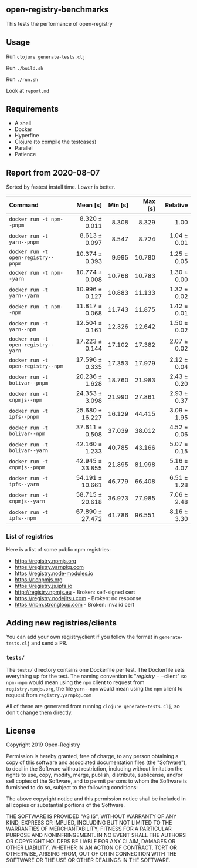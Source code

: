 ## open-registry-benchmarks

This tests the performance of open-registry

## Usage

Run `clojure generate-tests.clj`

Run `./build.sh`

Run `./run.sh`

Look at `report.md`

## Requirements

- A shell
- Docker
- Hyperfine
- Clojure (to compile the testcases)
- Parallel
- Patience

<!-- REPORT -->
## Report from 2020-08-07

Sorted by fastest install time. Lower is better.


| Command | Mean [s] | Min [s] | Max [s] | Relative |
|:---|---:|---:|---:|---:|
| `docker run -t npm--pnpm` | 8.320 ± 0.011 | 8.308 | 8.329 | 1.00 |
| `docker run -t yarn--pnpm` | 8.613 ± 0.097 | 8.547 | 8.724 | 1.04 ± 0.01 |
| `docker run -t open-registry--pnpm` | 10.374 ± 0.393 | 9.995 | 10.780 | 1.25 ± 0.05 |
| `docker run -t npm--yarn` | 10.774 ± 0.008 | 10.768 | 10.783 | 1.30 ± 0.00 |
| `docker run -t yarn--yarn` | 10.996 ± 0.127 | 10.883 | 11.133 | 1.32 ± 0.02 |
| `docker run -t npm--npm` | 11.817 ± 0.068 | 11.743 | 11.875 | 1.42 ± 0.01 |
| `docker run -t yarn--npm` | 12.504 ± 0.161 | 12.326 | 12.642 | 1.50 ± 0.02 |
| `docker run -t open-registry--yarn` | 17.223 ± 0.144 | 17.102 | 17.382 | 2.07 ± 0.02 |
| `docker run -t open-registry--npm` | 17.596 ± 0.335 | 17.353 | 17.979 | 2.12 ± 0.04 |
| `docker run -t bolivar--pnpm` | 20.236 ± 1.628 | 18.760 | 21.983 | 2.43 ± 0.20 |
| `docker run -t cnpmjs--npm` | 24.353 ± 3.098 | 21.990 | 27.861 | 2.93 ± 0.37 |
| `docker run -t ipfs--pnpm` | 25.680 ± 16.227 | 16.129 | 44.415 | 3.09 ± 1.95 |
| `docker run -t bolivar--npm` | 37.611 ± 0.508 | 37.039 | 38.012 | 4.52 ± 0.06 |
| `docker run -t bolivar--yarn` | 42.160 ± 1.233 | 40.785 | 43.166 | 5.07 ± 0.15 |
| `docker run -t cnpmjs--pnpm` | 42.945 ± 33.855 | 21.895 | 81.998 | 5.16 ± 4.07 |
| `docker run -t ipfs--yarn` | 54.191 ± 10.661 | 46.779 | 66.408 | 6.51 ± 1.28 |
| `docker run -t cnpmjs--yarn` | 58.715 ± 20.618 | 36.973 | 77.985 | 7.06 ± 2.48 |
| `docker run -t ipfs--npm` | 67.890 ± 27.472 | 41.786 | 96.551 | 8.16 ± 3.30 |
<!-- REPORT_END -->

### List of registries

Here is a list of some public npm registries:

- https://registry.npmjs.org
- https://registry.yarnpkg.com
- https://registry.node-modules.io
- https://r.cnpmjs.org
- https://registry.js.ipfs.io
- http://registry.npmjs.eu - Broken: self-signed cert
- https://registry.nodejitsu.com - Broken: no response
- https://npm.strongloop.com - Broken: invalid cert

## Adding new registries/clients

You can add your own registry/client if you follow the format in
`generate-tests.clj` and send a PR.

### `tests/`

The `tests/` directory contains one Dockerfile per test. The Dockerfile
sets everything up for the test. The naming convention is "$registry--$client"
so `npm--npm` would mean using the `npm` client to request from `registry.npmjs.org`,
the file `yarn--npm` would mean using the `npm` client to request from `registry.yarnpkg.com`

All of these are generated from running `clojure generate-tests.clj`, so don't
change them directly.

## License

Copyright 2019 Open-Registry

Permission is hereby granted, free of charge, to any person obtaining a copy of this software and associated documentation files (the "Software"), to deal in the Software without restriction, including without limitation the rights to use, copy, modify, merge, publish, distribute, sublicense, and/or sell copies of the Software, and to permit persons to whom the Software is furnished to do so, subject to the following conditions:

The above copyright notice and this permission notice shall be included in all copies or substantial portions of the Software.

THE SOFTWARE IS PROVIDED "AS IS", WITHOUT WARRANTY OF ANY KIND, EXPRESS OR IMPLIED, INCLUDING BUT NOT LIMITED TO THE WARRANTIES OF MERCHANTABILITY, FITNESS FOR A PARTICULAR PURPOSE AND NONINFRINGEMENT. IN NO EVENT SHALL THE AUTHORS OR COPYRIGHT HOLDERS BE LIABLE FOR ANY CLAIM, DAMAGES OR OTHER LIABILITY, WHETHER IN AN ACTION OF CONTRACT, TORT OR OTHERWISE, ARISING FROM, OUT OF OR IN CONNECTION WITH THE SOFTWARE OR THE USE OR OTHER DEALINGS IN THE SOFTWARE.
